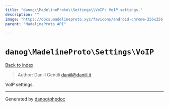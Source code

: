 ```yaml
---
title: "danog\\MadelineProto\\Settings\\VoIP: VoIP settings."
description: ""
image: "https://docs.madelineproto.xyz/favicons/android-chrome-256x256.png"
parent: "MadelineProto API"

---
```

# `danog\MadelineProto\Settings\VoIP`
[Back to index](../../../index.html)

> Author: Daniil Gentili <daniil@daniil.it>  
  

VoIP settings.  



---
Generated by [danog/phpdoc](https://phpdoc.daniil.it)

